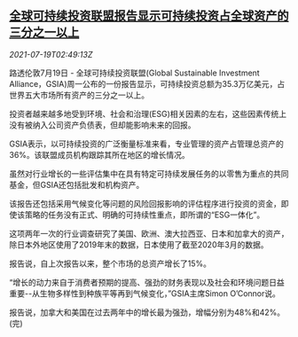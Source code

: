 <!--1626663662000-->
[全球可持续投资联盟报告显示可持续投资占全球资产的三分之一以上](https://cn.reuters.com/article/gsia-investment-ratio-0719-idCNKBS2EP05W)
------

<div><i>2021-07-19T02:49:13Z</i></div><p>路透伦敦7月19日 - 全球可持续投资联盟(Global Sustainable Investment Alliance，GSIA)周一公布的一份报告显示，可持续投资总额为35.3万亿美元，占世界五大市场所有资产的三分之一以上。</p><p>投资者越来越多地受到环境、社会和治理(ESG)相关因素的左右，这些因素传统上没有被纳入公司资产负债表，但却能影响未来的回报。</p><p>GSIA表示，以可持续投资的广泛衡量标准来看，专业管理的资产占管理总资产的36%。该联盟成员机构跟踪其所在地区的增长情况。</p><p>虽然对行业增长的一些评估集中在具有特定可持续发展任务的以零售为重点的共同基金，但GSIA还包括批发和机构资产。</p><p>该报告还包括采用气候变化等问题的风险回报影响的评估程序进行投资的资金，即使该策略的任务没有正式、明确的可持续性重点，即所谓的“ESG一体化”。</p><p>这项两年一次的行业调查研究了美国、欧洲、澳大拉西亚、日本和加拿大的资产，除日本外地区使用了2019年末的数据，日本使用了截至2020年3月的数据。</p><p>报告说，自上次报告以来，整个市场的总资产增长了15%。</p><p>“增长的动力来自于消费者预期的提高、强劲的财务表现以及社会和环境问题日益重要--从生物多样性到种族平等再到气候变化，”GSIA主席Simon O’Connor说。</p><p>报告说，加拿大和美国在过去两年中的增长最为强劲，增幅分别为48%和42%。(完)</p>

